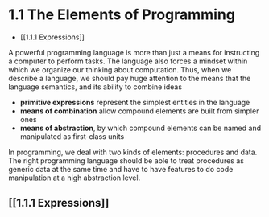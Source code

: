 # 1.1  The Elements of Programming
  * [[1.1.1  Expressions]]

A powerful programming language is more than just a means for instructing a computer to perform tasks. The language also forces a mindset within which we organize our thinking about computation. Thus, when we describe a language, we should pay huge attention to the means that the language semantics, and its ability to combine ideas
* **primitive expressions** represent the simplest entities in the language
* **means of combination** allow compound elements are built from simpler ones
* **means of abstraction**, by which compound elements can be named and manipulated as first-class units

In programming, we deal with two kinds of elements: procedures and data. The right programming language should be able to treat procedures as generic data at the same time and have to have features to do code manipulation at a high abstraction level. 

## [[1.1.1  Expressions]]
